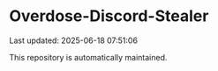 # Overdose-Discord-Stealer

Last updated: 2025-06-18 07:51:06

This repository is automatically maintained.
